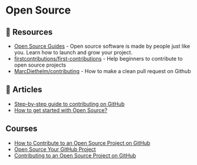 # Open Source

## 📘 Resources
- [Open Source Guides](https://opensource.guide/) - Open source software is made by people just like you. Learn how to launch and grow your project.
- [firstcontributions/first-contributions](https://github.com/firstcontributions/first-contributions) - Help beginners to contribute to open source projects
- [MarcDiethelm/contributing](https://github.com/MarcDiethelm/contributing) - How to make a clean pull request on Github
## 📕 Articles
- [Step-by-step guide to contributing on GitHub](https://www.dataschool.io/how-to-contribute-on-github/)
- [How to get started with Open Source?](https://event-driven.io/en/how_to_start_with_open_source/)

## Courses
- [How to Contribute to an Open Source Project on GitHub](https://egghead.io/courses/how-to-contribute-to-an-open-source-project-on-github)
- [Open Source Your GitHub Project](https://www.pluralsight.com/courses/open-source-your-github-project)
- [Contributing to an Open Source Project on GitHub](https://www.pluralsight.com/courses/contributing-open-source-project-github)